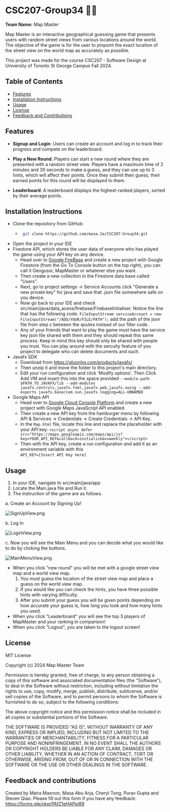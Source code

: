 # CSC207-Group34 🗻🍃

**Team Name:** Map Master

Map Master is an interactive geographical guessing game that presents users with random street views from various locations around the world. The objective of the game is for the user to pinpoint the exact location of the street view on the world map as accurately as possible. 

This project was made for the course CSC207 - Software Design at University of Toronto St George Campus Fall 2024.

## Table of Contents
- [Features](#features)
- [Installation Instructions](#installation-instructions)
- [Usage](#usage)
- [License](#license)
- [Feedback and Contributions](#feedback-and-contributions)

## Features
- **Signup and Login**: Users can create an account and log in to track their progress and compete on the leaderboard.

- **Play a New Round**: Players can start a new round where they are presented with a random street view. Players have a maximum time of 2 minutes and 30 seconds to make a guess, and they can use up to 3 hints, which will affect their points. Once they submit their guess, their earned points for this round will be displayed to them.
- **Leaderboard**: A leaderboard displays the highest-ranked players, sorted by their average points.

## Installation Instructions
- Clone the repository from GitHub:
  - ```bash
     git clone https://github.com/masa-2a/CSC207-Group34.git
    
- Open the project in your IDE
- Firestore API, which stores the user data of everyone who has played the game using your API key on any device.   
  - Head over to [Google FireBase](https://firebase.google.com/) and create a new project with Google Firestore (from the Go To Console button on the top right), you can call it Geogussr, MapMaster or whatever else you want.  
  - Then create a new collection in the Firestore data base called "Users".
  - Next, go to project settings -> Service Accounts click "Generate a new private key" for java and save that .json file somewhere safe on you device.    
  - Now go back to your IDE and check src/main/java/data_acess/firebase/FirebaseInitialiser. Notice the line that has the following code. 
  ```FileInputStream serviceAccount = new FileInputStream("/ADD/YOUR/FILE/PATH");``` add the path of the json file from step c between the qoutes instead of our filler code.  
  - Any of your friends that want to play the game must have the service key json file shared with them and they should repeat this same process. Keep in mind this key should only be shared with people you trust. You can play around with the sercuity feature of you project to delegate who can delete documents and such. 
- Javafx SDK
  - Download from https://gluonhq.com/products/javafx/  
  - Then unzip it and move the folder to this project's main directory.
  - Edit your run configuration and click 'Modify options'. Then Click Add VM and insert this into the space provided
  ```--module-path $PATH_TO_JAVAFX/lib --add-modules javafx.controls,javafx.fxml,javafx.web,javafx.swing --add-exports javafx.base/com.sun.javafx.logging=ALL-UNNAMED```
- Google Maps API         
  - Head over to [Google Cloud Console Platform](https://console.cloud.google.com/) and create a new project with Google Maps JavaScript API enabled.      
  - Then create a new API key from the hamburger menu by following API & Services -> Credentials -> Create Credentials -> API Key.
  - In the ```Map.html``` file, locate this line and replace the placeholder with your API key:
  ```<script async defer src="https://maps.googleapis.com/maps/api/js?key=YOUR_API_KEY&callback=initialize&v=weekly"></script>```
  - Then with the API key, create a run configuration and add it as an environment variable with this  
        ```API_KEY=[Insert API Key here]```
   
## Usage
1. In your IDE, navigate to src/main/java/app
2. Locate the Main.java file and Run it.
3. The instruction of the game are as follows.

a. Create an Account by Signing Up!

![SignUpView.png](images%2FSignUpView.png)

b. Log In

![LoginView.png](images%2FLoginView.png)

c. Now you will see the Main Menu and you can decide what you would like to do by clicking the buttons.

![MainMenuView.png](images%2FMainMenuView.png)

- When you click "new round" you will be met with a google street view map and a world view map.  
    1. You must guess the location of the street view map and place a guess on the world view map.  
    2. If you would like you can check the hints, you have three possible hints with varying difficulty.  
    3. After you submit your guess you will be given points depending on how accurate your guess is, how long you took and how many hints you used.  
- When you click "Leaderboard" you will see the top 3 players of MapMaster and your ranking in comparison!
- When you click "Logout", you are taken to the logout screen!
   

## License
MIT License

Copyright (c) 2024 Map Master Team

Permission is hereby granted, free of charge, to any person obtaining a copy of this software and associated documentation files (the "Software"), to deal in the Software without restriction, including without limitation the rights to use, copy, modify, merge, publish, distribute, sublicense, and/or sell copies of the Software, and to permit persons to whom the Software is furnished to do so, subject to the following conditions:

The above copyright notice and this permission notice shall be included in all copies or substantial portions of the Software.

THE SOFTWARE IS PROVIDED "AS IS", WITHOUT WARRANTY OF ANY KIND, EXPRESS OR IMPLIED, INCLUDING BUT NOT LIMITED TO THE WARRANTIES OF MERCHANTABILITY, FITNESS FOR A PARTICULAR PURPOSE AND NONINFRINGEMENT. IN NO EVENT SHALL THE AUTHORS OR COPYRIGHT HOLDERS BE LIABLE FOR ANY CLAIM, DAMAGES OR OTHER LIABILITY, WHETHER IN AN ACTION OF CONTRACT, TORT OR OTHERWISE, ARISING FROM, OUT OF OR IN CONNECTION WITH THE SOFTWARE OR THE USE OR OTHER DEALINGS IN THE SOFTWARE.


## Feedback and contributions
Created by Maira Masroor, Masa Abu Arja, Cheryl Tong, Purav Gupta and Steven Qiao.
Please fill out this form if you have any feedback: https://forms.gle/okprPAfZ1eHAPpi89












